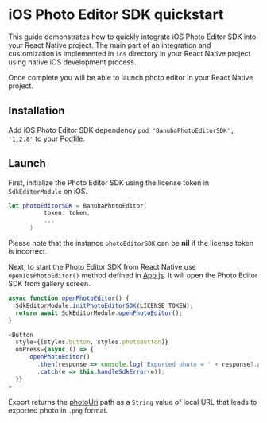# iOS Photo Editor SDK quickstart

This guide demonstrates how to quickly integrate iOS Photo Editor SDK into your React Native project.
The main part of an integration and customization is implemented in ```ios``` directory
in your React Native project using native iOS development process.

Once complete you will be able to launch photo editor in your React Native project.

## Installation

Add iOS Photo Editor SDK dependency ```pod 'BanubaPhotoEditorSDK', '1.2.8'``` to your [Podfile](../ios/Podfile).

## Launch
First, initialize the Photo Editor SDK using the license token in ```SdkEditorModule``` on iOS.
```swift
let photoEditorSDK = BanubaPhotoEditor(
          token: token,
          ...
      )
```
Please note that the instance ```photoEditorSDK``` can be **nil** if the license token is incorrect.

Next, to start the Photo Editor SDK from React Native use ```openIosPhotoEditor()``` method defined in [App.js](../App.js#L39).
It will open the Photo Editor SDK from gallery screen.
```javascript
async function openPhotoEditor() {
  SdkEditorModule.initPhotoEditorSDK(LICENSE_TOKEN);
  return await SdkEditorModule.openPhotoEditor();
}

<Button
  style={[styles.button, styles.photoButton]}
  onPress={async () => {
      openPhotoEditor()
        .then(response => console.log('Exported photo = ' + response?.photoUri))
        .catch(e => this.handleSdkError(e));
  }}
>

 ```
Export returns the [photoUri](../App.js#L110) path as a ```String``` value of local URL that leads to exported photo in ```.png``` format.
